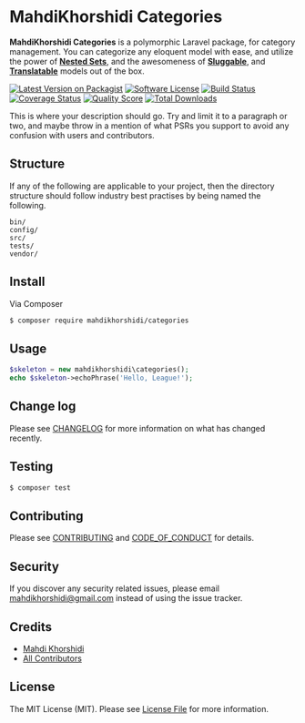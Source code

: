 # MahdiKhorshidi Categories

**MahdiKhorshidi Categories** is a polymorphic Laravel package, for category management. You can categorize any eloquent model with ease, and utilize the power of **[Nested Sets](https://github.com/lazychaser/laravel-nestedset)**, and the awesomeness of **[Sluggable](https://github.com/spatie/laravel-sluggable)**, and **[Translatable](https://github.com/spatie/laravel-translatable)** models out of the box.

[![Latest Version on Packagist][ico-version]][link-packagist]
[![Software License][ico-license]](LICENSE.md)
[![Build Status][ico-travis]][link-travis]
[![Coverage Status][ico-scrutinizer]][link-scrutinizer]
[![Quality Score][ico-code-quality]][link-code-quality]
[![Total Downloads][ico-downloads]][link-downloads]

This is where your description should go. Try and limit it to a paragraph or two, and maybe throw in a mention of what
PSRs you support to avoid any confusion with users and contributors.

## Structure

If any of the following are applicable to your project, then the directory structure should follow industry best practises by being named the following.

```
bin/        
config/
src/
tests/
vendor/
```


## Install

Via Composer

``` bash
$ composer require mahdikhorshidi/categories
```

## Usage

``` php
$skeleton = new mahdikhorshidi\categories();
echo $skeleton->echoPhrase('Hello, League!');
```

## Change log

Please see [CHANGELOG](CHANGELOG.md) for more information on what has changed recently.

## Testing

``` bash
$ composer test
```

## Contributing

Please see [CONTRIBUTING](CONTRIBUTING.md) and [CODE_OF_CONDUCT](CODE_OF_CONDUCT.md) for details.

## Security

If you discover any security related issues, please email mahdikhorshidi@gmail.com instead of using the issue tracker.

## Credits

- [Mahdi Khorshidi][link-author]
- [All Contributors][link-contributors]

## License

The MIT License (MIT). Please see [License File](LICENSE.md) for more information.

[ico-version]: https://img.shields.io/packagist/v/mahdikhorshidi/categories.svg?style=flat-square
[ico-license]: https://img.shields.io/badge/license-MIT-brightgreen.svg?style=flat-square
[ico-travis]: https://img.shields.io/travis/mahdikhorshidi/categories/master.svg?style=flat-square
[ico-scrutinizer]: https://img.shields.io/scrutinizer/coverage/g/mahdikhorshidi/categories.svg?style=flat-square
[ico-code-quality]: https://img.shields.io/scrutinizer/g/mahdikhorshidi/categories.svg?style=flat-square
[ico-downloads]: https://img.shields.io/packagist/dt/mahdikhorshidi/categories.svg?style=flat-square

[link-packagist]: https://packagist.org/packages/mahdikhorshidi/categories
[link-travis]: https://travis-ci.org/mahdikhorshidi/categories
[link-scrutinizer]: https://scrutinizer-ci.com/g/mahdikhorshidi/categories/code-structure
[link-code-quality]: https://scrutinizer-ci.com/g/mahdikhorshidi/categories
[link-downloads]: https://packagist.org/packages/mahdikhorshidi/categories
[link-author]: https://github.com/mahdikhorshidi
[link-contributors]: ../../contributors
